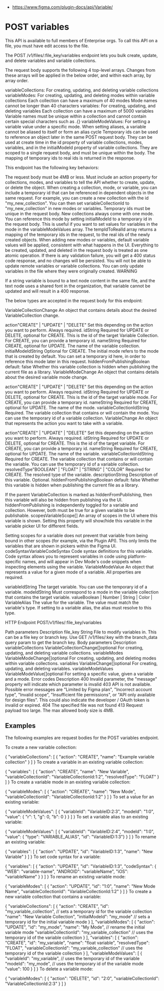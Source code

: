- https://www.figma.com/plugin-docs/api/Variable/

# POST variables

This API is available to full members of Enterprise orgs. To call this API on a file, you must have edit access to the file.

The POST /v1/files/:file_key/variables endpoint lets you bulk create, update, and delete variables and variable collections.

The request body supports the following 4 top-level arrays. Changes from these arrays will be applied in the below order, and within each array, by array order.

variableCollections: For creating, updating, and deleting variable collections
variableModes: For creating, updating, and deleting modes within variable collections
Each collection can have a maximum of 40 modes
Mode names cannot be longer than 40 characters
variables: For creating, updating, and deleting variables
Each collection can have a maximum of 5000 variables
Variable names must be unique within a collection and cannot contain certain special characters such as .{}
variableModeValues: For setting a variable value under a specific mode.
When setting aliases, a variable cannot be aliased to itself or form an alias cycle
Temporary ids can be used to reference an object later in the same POST request body. They can be used at create time in the id property of variable collections, modes, variables, and in the initialModeId property of variable collections. They are scoped to a single request body, and must be unique within the body. The mapping of temporary ids to real ids is returned in the response.

This endpoint has the following key behaviors:

The request body must be 4MB or less.
Must include an action property for collections, modes, and variables to tell the API whether to create, update, or delete the object.
When creating a collection, mode, or variable, you can include a temporary id that can be referenced in dependent objects in the same request. For example, you can create a new collection with the id "my_new_collection". You can then set variableCollectionId to "my_new_collection" in new modes or variables. Temporary ids must be unique in the request body.
New collections always come with one mode. You can reference this mode by setting initialModeId to a temporary id in the request body. This is useful if you want to set values for variables in the mode in the variableModeValues array.
The tempIdToRealId array returns a mapping of the temporary ids in the request, to the real ids of the newly created objects.
When adding new modes or variables, default variable values will be applied, consistent with what happens in the UI.
Everything to be created, updated, and deleted in the request body is treated as one atomic operation. If there is any validation failure, you will get a 400 status code response, and no changes will be persisted.
You will not be able to update remote variables or variable collections. You can only update variables in the file where they were originally created.
WARNING

If a string variable is bound to a text node content in the same file, and the text node uses a shared font in the organization, that variable cannot be updated and will result in a 400 response.

The below types are accepted in the request body for this endpoint:

VariableCollectionChange
An object that contains details about the desired VariableCollection change.

action"CREATE" | "UPDATE" | "DELETE"
Set this depending on the action you want to perform. Always required.
idString
Required for UPDATE or DELETE, optional for CREATE. This is the id of the target Variable Collection. For CREATE, you can provide a temporary id.
nameString
Required for CREATE, optional for UPDATE. The name of the variable collection.
initialModeIdString
Optional for CREATE. The initial mode refers to the mode that is created by default. You can set a temporary id here, in order to reference this mode later in this request.
hiddenFromPublishingBoolean default: false
Whether this variable collection is hidden when publishing the current file as a library.
VariableModeChange
An object that contains details about the desired variable mode change.

action"CREATE" | "UPDATE" | "DELETE"
Set this depending on the action you want to perform. Always required.
idString
Required for UPDATE or DELETE, optional for CREATE. This is the id of the target variable mode. For CREATE, you can provide a temporary id.
nameString
Required for CREATE, optional for UPDATE. The name of the mode.
variableCollectionIdString
Required. The variable collection that contains or will contain the mode. You can use the temporary id of a variable collection.
VariableChange
An object that represents the action you want to take with a variable.

action"CREATE" | "UPDATE" | "DELETE"
Set this depending on the action you want to perform. Always required.
idString
Required for UPDATE or DELETE, optional for CREATE. This is the id of the target variable. For CREATE, you can provide a temporary id.
nameString
Required for CREATE, optional for UPDATE. The name of the variable.
variableCollectionIdString
Required for CREATE. The variable collection that contains or will contain the variable. You can use the temporary id of a variable collection.
resolvedType"BOOLEAN" | "FLOAT" | "STRING" | "COLOR"
Required for CREATE. The resolved type of the variable.
descriptionString
Description of this variable. Optional.
hiddenFromPublishingBoolean default: false
Whether this variable is hidden when publishing the current file as a library.

If the parent VariableCollection is marked as hiddenFromPublishing, then this variable will also be hidden from publishing via the UI. hiddenFromPublishing is independently toggled for a variable and collection. However, both must be true for a given variable to be publishable.
scopesVariableScope[]
An array of scopes in the UI where this variable is shown. Setting this property will show/hide this variable in the variable picker UI for different fields.

Setting scopes for a variable does not prevent that variable from being bound in other scopes (for example, via the Plugin API). This only limits the variables that are shown in pickers within the Figma UI.
codeSyntaxVariableCodeSyntax
Code syntax definitions for this variable. Code syntax allows you to represent variables in code using platform-specific names, and will appear in Dev Mode's code snippets when inspecting elements using the variable.
VariableModeValue
An object that represents a value for a given mode of a variable. All properties are required.

variableIdString
The target variable. You can use the temporary id of a variable.
modeIdString
Must correspond to a mode in the variable collection that contains the target variable.
valueBoolean | Number | String | Color | VariableAlias
The value for the variable. The value must match the variable's type. If setting to a variable alias, the alias must resolve to this type.

HTTP Endpoint
POST/v1/files/:file_key/variables

Path parameters Description
file_key String
File to modify variables in. This can be a file key or branch key. Use GET /v1/files/:key with the branch_data query param to get the branch key.
Body parameters Description
variableCollections VariableCollectionChange[]optional
For creating, updating, and deleting variable collections.
variableModes VariableModeChange[]optional
For creating, updating, and deleting modes within variable collections.
variables VariableChange[]optional
For creating, updating, and deleting variables.
variableModeValues VariableModeValue[]optional
For setting a specific value, given a variable and a mode.
Error codes Description
400 Invalid parameter, the "message" property will indicate which parameter is invalid
403 API is not available. Possible error messages are "Limited by Figma plan", "Incorrect account type", "Invalid scope", "Insufficient file permissions", or "API only available for design files". This could also indicate the developer / OAuth token is invalid or expired.
404 The specified file was not found
413 Request payload too large. The max allowed body size is 4MB.

## Examples

The following examples are request bodies for the POST variables endpoint.

To create a new variable collection:

{
"variableCollections": [
{
"action": "CREATE",
"name": "Example variable collection"
}
]
}
To create a variable in an existing variable collection:

{
"variables": [
{
"action": "CREATE",
"name": "New Variable",
"variableCollectionId": "VariableCollectionId:1:2",
"resolvedType": "FLOAT"
}
]
}
To create a variable mode in an existing variable collection:

{
"variableModes": [
{
"action": "CREATE",
"name": "New Mode",
"variableCollectionId": "VariableCollectionId:1:2"
}
]
}
To set a value for an existing variable:

{
"variableModeValues": [
{
"variableId": "VariableID:2:3",
"modeId": "1:0",
"value": { "r": 1, "g": 0, "b": 0 }
}
]
}
To set a variable alias to an existing variable:

{
"variableModeValues": [
{
"variableId": "VariableID:2:4",
"modeId": "1:0",
"value": { "type": "VARIABLE_ALIAS", "id": "VariableID:1:3"}
}
]
}
To rename an existing variable:

{
"variables": [
{
"action": "UPDATE",
"id": "VariableID:1:3",
"name": "New Variable"
}
]
}
To set code syntax for a variable:

{
"variables": [
{
"action": "UPDATE",
"id": "VariableID:1:3",
"codeSyntax": { "WEB":
"variable-name",
"ANDROID": "variableName",
"iOS": "variableName"
}
}
]
}
To rename an existing variable mode:

{
"variableModes": [
{
"action": "UPDATE",
"id": "1:0",
"name": "New Mode Name",
"variableCollectionId": "VariableCollectionId:1:2"
}
]
}
To create a new variable collection that contains a variable:

{
"variableCollections": [
{
"action": "CREATE",
"id": "my_variable_collection", // sets a temporary id for the variable collection
"name": "New Variable Collection",
"initialModeId": "my_mode" // sets a temporary id for the initial variable mode
}
],
"variableModes": [
{
"action": "UPDATE",
"id": "my_mode",
"name": "My Mode", // rename the initial variable mode
"variableCollectionId": "my_variable_collection" // uses the temporary id of the variable collection
}
],
"variables": [
{
"action": "CREATE",
"id": "my_variable",
"name": "float variable",
"resolvedType": "FLOAT",
"variableCollectionId": "my_variable_collection" // uses the temporary id of the variable collection
}
],
"variableModeValues": [
{
"variableId": "my_variable", // uses the temporary id of the variable
"modeId": "my_mode", // uses the temporary id of the variable mode
"value": 100
}
]
}
To delete a variable mode:

{
"variableModes": [
{
"action": "DELETE",
"id": "2:0",
"variableCollectionId": "VariableCollectionId:2:3"
}
]
}
